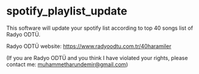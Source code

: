 # spotify_playlist_update

This software will update your spotify list according to top 40 songs list of Radyo ODTÜ.

Radyo ODTÜ website: https://www.radyoodtu.com.tr/40haramiler

(If you are Radyo ODTÜ and you think I have violated your rights, please contact me: muhammetharundemir@gmail.com)

